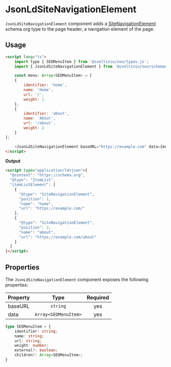 # JsonLdSiteNavigationElement

`JsonLdSiteNavigationElement` component adds a [SiteNavigationElement] schema.org type to the page header, a navigation element of the page.

## Usage

```html
<script lang="ts">
    import type { SEOMenuItem } from '@sveltinio/seo/types.js';
    import { JsonLdSiteNavigationElement } from '@sveltinio/seo/schemaorg';

    const menu: Array<SEOMenuItem> = [
    {
        identifier: 'home',
        name: 'Home',
        url: '/',
        weight: 1
    },
    {
        identifier: 'about',
        name: 'About',
        url: '/about',
        weight: 2
    }
];

    <JsonLdSiteNavigationElement baseURL="https://example.com" data={menu} />
</script>
```

**Output**

```html
<script type="application/ld+json">{
  "@context": "https://schema.org",
  "@type": "ItemList",
  "itemListElement": [
    {
      "@type": "SiteNavigationElement",
      "position": 1,
      "name": "home",
      "url": "https://example.com/"
    },
    {
      "@type": "SiteNavigationElement",
      "position": 2,
      "name": "about",
      "url": "https://example.com/about"
    }
  ]
}</script>
```

## Properties

The `JsonLdSiteNavigationElement` component exposes the following properties:

| Property | Type                 | Required |
| :------- | :------------------: | :------: |
| baseURL  | `string`             | yes      |
| data     | `Array<SEOMenuItem>` | yes      |

```typescript
type SEOMenuItem = {
    identifier: string;
    name: string;
    url: string;
    weight: number;
    external?: boolean;
    children?: Array<SEOMenuItem>;
}
```

[SiteNavigationElement]: https://schema.org/SiteNavigationElement
